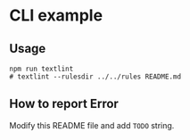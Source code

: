 # CLI example

## Usage

    npm run textlint
    # textlint --rulesdir ../../rules README.md

## How to report Error

Modify this README file and add `TODO` string.